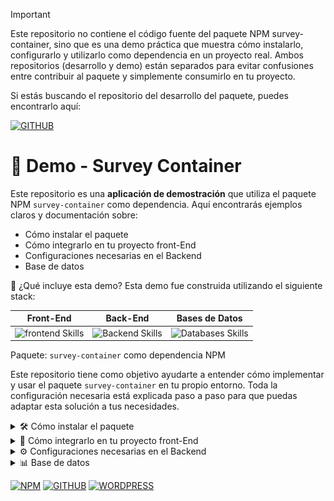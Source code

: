 > [!IMPORTANT]
> Este repositorio no contiene el código fuente del paquete NPM survey-container, sino que es una demo práctica que muestra cómo instalarlo, configurarlo y utilizarlo como dependencia en un proyecto real.
> Ambos repositorios (desarrollo y demo) están separados para evitar confusiones entre contribuir al paquete y simplemente consumirlo en tu proyecto.

Si estás buscando el repositorio del desarrollo del paquete, puedes encontrarlo aquí:

[![GITHUB](https://img.shields.io/static/v1?message=Repositorio-de-desarrollo-de-survey-container&logo=Github&label=&color=22262A&logoColor=white&labelColor=&style=for-the-badge)](https://github.com/FernadoCodeDev/survey-container)

# 🚀 Demo - Survey Container
Este repositorio es una **aplicación de demostración** que utiliza el paquete NPM `survey-container` como dependencia. Aquí encontrarás ejemplos claros y documentación sobre:

- Cómo instalar el paquete
- Cómo integrarlo en tu proyecto front-End
- Configuraciones necesarias en el Backend
- Base de datos

🧪 ¿Qué incluye esta demo?
Esta demo fue construida utilizando el siguiente stack:

**Front-End** | **Back-End** | **Bases de Datos** | 
:---: | :---: | :---: |
<img src="https://skillicons.dev/icons?i=js,react,tailwind,vite" alt="frontend Skills" /> |<img src="https://skillicons.dev/icons?i=php" alt="Backend Skills" /> | <img src="https://skillicons.dev/icons?i=mysql" alt="Databases Skills" /> |

Paquete: `survey-container` como dependencia NPM

Este repositorio tiene como objetivo ayudarte a entender cómo implementar y usar el paquete `survey-container` en tu propio entorno. Toda la configuración necesaria está explicada paso a paso para que puedas adaptar esta solución a tus necesidades.

<details>
<summary>🛠️ Cómo instalar el paquete</summary>

Para instalar el paquete `survey-container`, simplemente abre tu terminal y ejecuta el siguiente comando:

```
npm i survey-container
```

> Este paquete está publicado en [NPM](https://www.npmjs.com/package/survey-container), donde también encontrarás esta misma documentación.

En esta demo, el paquete se instala desde la carpeta del frontend.

Entrando a la carpeta frontend

```
cd frontend
```

y instalando esta dependencia 

```
npm i survey-container
```

Una vez instalado, podrás verificar que se encuentra en tu archivo `package.json` como una dependencia, junto a su versión correspondiente. Actualmente, la versión estable más reciente es:

```
"survey-container": "^1.1.8"
```
> Asegúrate de mantener siempre el paquete actualizado a su última versión.

Esta demo se utilizó como entorno de prueba para detectar y corregir bugs en versiones anteriores del paquete.
Por ello, se recomienda **no instalar versiones antiguas**, ya que podrían contener errores que ya fueron corregidos en versiones recientes.

Una vez instalado correctamente, puedes integrarlo en el frontend de tu proyecto sin importar la tecnología que estés utilizando. En esta demo se utilizó React, pero puedes adaptarlo a otros entornos si lo deseas.
</details>

<details>
<summary> 🚀 Cómo integrarlo en tu proyecto front-End</summary>

Esta demo incluye dos páginas clave que muestran cómo integrar el paquete `survey-container`:

### 📊 Página de Métricas

Esta pantalla permite visualizar todas las encuestas disponibles en tu base de datos. En esta demo se utiliza **MySQL** como sistema de base de datos.

Puedes encontrar el código fuente de esta página en:

`frontend/src/components/ui/MetricsUi.jsx`

La función principal aquí es obtener las métricas desde tu backend. Asegúrate de configurar correctamente la URL del `fetch`, como se muestra en el ejemplo:

`fetch("http://localhost:3000/api/metrics/metrics.php")`

cambiala por la URL de tú proyecto con esto te permitirá consultar y visualizar las métricas de tus encuestas o de lo contrario te mostrara el error en la consola.

![Demo-Image-1](https://github.com/FernadoCodeDev/demo-survey-container/blob/main/readme/Readme-Image-1.png)

### 📝 Página para Contestar Encuestas

Esta es la sección que probablemente más te interesa: cómo usar el componente `SurveyWidget` que exporta el paquete.

El código de esta página se encuentra en:

`frontend/src/components/ui/SurveyUi.jsx`

Aquí es donde se importa e integra el paquete survey-container en una aplicación real utilizando React.

El código se muestra a continuación:

```
import React from "react";
import { useParams } from "react-router-dom";
import { SurveyWidget } from "survey-container";
import { ToastContainer, toast } from "react-toastify";
import "react-toastify/dist/ReactToastify.css";

function SurveyUi() {
  const { surveyId } = useParams();

  return (
    <div className="p-4">
      <h1 className="mb-4 text-2xl font-bold text-center">Contestar Encuesta</h1>
      <SurveyWidget
        surveyId={surveyId}
        fetchUrl="http://localhost:3000/api/surveys/survey.php?id="
        responseUrl="http://localhost:3000/api/response/postResponse.php"
        onAlert={(msg, type = "info") => {
          toast(msg, {
            type,
            position: "top-right",
            autoClose: 3000,
            hideProgressBar: false,
            closeOnClick: true,
            pauseOnHover: true,
            draggable: true,
          });
        }}
      />
      <ToastContainer
        position="top-right"
        autoClose={3000}
        hideProgressBar={false}
      />
    </div>
  );
}

export default SurveyUi;
```

Como puedes ver, solo necesitas:

- Importar el componente desde el paquete:
  
```
import { SurveyWidget } from "survey-container";
```

- Obtener el ID de la encuesta usando useParams():
```
const { surveyId } = useParams();
```
- Renderizar el componente `<SurveyWidget />` y pasarle los props necesarios como `surveyId`, `fetchUrl`, `responseUrl`.

### 🧩 Props del componente SurveyWidget

El componente `<SurveyWidget />` acepta varios props para adaptar su comportamiento a distintos entornos y necesidades. A continuación te explicamos cada uno con base en cómo se utiliza en esta demo:

---

### ✅ Props utilizados en esta demo

```
<SurveyWidget
  surveyId={surveyId}
  fetchUrl="http://localhost:3000/api/surveys/survey.php?id="
  responseUrl="http://localhost:3000/api/response/postResponse.php"
  onAlert={(msg, type = "info") => {
    });
  }}
/>
```

### 🧾 Explicación de cada prop

| Prop               | Tipo                               | Obligatorio | Descripción                                                                                                                                                                                                                                                                           |
| ------------------ | ---------------------------------- | ----------- | ------------------------------------------------------------------------------------------------------------------------------------------------------------------------------------------------------------------------------------------------------------------------------------- |
| `surveyId`         | `string`                           | ✅ Sí        | Es el ID de la encuesta que quieres mostrar. En esta demo se obtiene desde la URL usando `useParams()`.                                                                                                                                                                               |
| `fetchUrl`         | `string`                           | ✅ Sí\*      | Es la URL base para hacer la solicitud **GET** y obtener los datos de la encuesta. Por ejemplo: `http://localhost:3000/api/surveys/survey.php?id=`. Se añadirá automáticamente el `surveyId` al final.                               |
| `responseUrl`      | `string`                           | ✅ Sí\*      | Es la URL donde se envían las respuestas con una solicitud **POST**.                                                                                                                                          |
| `onAlert`          | `(message: string, type?: string)` | ❌ No        | Función que se ejecuta para mostrar una alerta dependiendo del estado de la encuesta (error, éxito, advertencia). Puedes personalizarla como quieras (modal, toast, etc.). En esta demo se usa la librería [`react-toastify`](https://fkhadra.github.io/react-toastify/introduction). |
| `apiUrl`           | `string`                           | ❌ No        | Si prefieres una URL base en lugar de `fetchUrl` o `responseUrl` individuales, puedes usar este prop como raíz para los endpoints `/surveys` y `/responses`. No se usa en esta demo.                                                                                                  |
| `onSubmit`         | `(responses) => Promise<void>`     | ❌ No        | Si quieres manejar tú mismo el envío de respuestas, puedes pasar tu propia función `onSubmit`. Si no se define, se hará un POST automáticamente a `responseUrl`.                                                                                                                      |
| `loadingText`      | `string`                           | ❌ No        | Texto que se muestra mientras la encuesta está cargando. Por defecto: `"Cargando encuesta..."`.                                                                                                                                                                                       |
| `submitButtonText` | `string`                           | ❌ No        | Texto del botón de envío. Por defecto: `"Enviar respuestas"`.                                                                                                                                                                                                                         |
| `className`        | `string`                           | ❌ No        | Clase CSS personalizada para aplicar estilos adicionales al contenedor del widget.                                                                                                                                                                                                    |

### 🔔 ¿Por qué usar onAlert?

`onAlert` es muy útil si quieres notificar al usuario cuando:

- No ha respondido todas las preguntas (`warning`)
- Las respuestas se enviaron correctamente (`success`)
- Ocurrió un error al enviar (`error`)

En la demo se usó así, con `react-toastify`:

```
 onAlert={(msg, type = "info") => {
          toast(msg, {
            type,
            position: "top-right",
            autoClose: 3000,
            hideProgressBar: false,
            closeOnClick: true,
            pauseOnHover: true,
            draggable: true,
          });
        }}
      />
      <ToastContainer
        position="top-right"
        autoClose={3000}
        hideProgressBar={false}
      />
```
Pero puedes usar cualquier otra solución como `modals`, `alerts`, `banners`, etc.

✅ Si todo está correctamente configurado, deberías ver en pantalla el contenido completo de la encuesta.  
En la demo, por ejemplo, se muestra una encuesta con preguntas sobre **Git** como referencia visual.

🔗 En los ejemplos proporcionados dentro del código y el `README`, verás URLs con `localhost`. Estas se usan únicamente para mostrar de forma clara cómo debe estructurarse cada endpoint.  
En tu propio proyecto puedes (y se recomienda) utilizar **variables de entorno** para manejar estas rutas y no exponerlas directamente en el código.

![Demo-Image-2](https://github.com/FernadoCodeDev/demo-survey-container/blob/main/readme/Readme-Image-2.png)
</details>

<details>
<summary>⚙️ Configuraciones necesarias en el Backend</summary>   

### ¿Cómo funciona este paquete?
El paquete `survey-container` no es un paquete que funciona de forma independiente; requiere que tu proyecto tenga un backend funcional. Aunque el componente del frontend puede instalarse con NPM y usarse directamente en una app React, es obligatorio tener previamente configurado el backend para que funcione correctamente.

> ⚠️ Por eso se recomienda primero preparar el backend antes de instalar la dependencia survey-container. Esto evitará errores, confusiones o que la encuesta no se muestre.

### Tecnologías utilizadas en esta demo

Para esta demo se ha utilizado un backend en PHP puro junto con MySQL. Puedes usar cualquier tecnología backend que desees (Node.js, Laravel, Python, etc.), pero este README explicará la configuración tal y como se muestra en la demo con PHP puro.

> 👉 no se utilizó Laravel ya que se trata de una demo simple que busca enseñar el uso del paquete.

### 1️⃣ Configura tu base de datos

Debes crear una base de datos MySQL, SQLite, postgresQL y conectar tu backend a ella. En el ejemplo de esta demo se usa MySQL, puedes ver cómo se hace en el archivo:

📄 `backend/config.php`

**Utiliza las variables de entorno por motivos de seguridad.**

### 2️⃣ Archivos importantes del backend

En la carpeta `backend/` encontrarás:

- `config.php`: conexión a la base de datos.
- `composer.json` y `composer.lock`: archivos de configuración de Composer (por si deseas instalar librerías).
- Carpeta `api/`: contiene todas las rutas que el Frontend usará para comunicarse con el backend.

### Estructura de la carpeta api / configuración

Dentro de la carpeta `api/` se encuentran los archivos PHP necesarios para gestionar las encuestas, preguntas, respuestas y métricas. A continuación se muestra un resumen de su estructura:

```
api/
├── metrics/    
│   └── metrics.php           // Obtiene todas las encuestas
├── questions/    
│   └── questions.php         // Obtiene las preguntas de una encuesta
├── response/    
│   ├── getResponse.php       // Obtiene las respuestas
│   └── postResponse.php      // Guarda las respuestas
├── surveys/    
│   ├── create.php            // Crea una nueva encuesta
│   └── survey.php            // Obtiene una encuesta por ID

```

### 📌 Uso de metrics.php

El archivo `metrics/metrics.php` es fundamental, ya que se encarga de traer todas las encuestas desde la base de datos para ser mostradas en el Frontend.

Si estás usando PHP, puedes copiar el código directamente, ya que está preparado para funcionar con la estructura esperada por este paquete.

> 🧠 Más adelante en este README se explicarán las tablas necesarias en la base de datos para que todo funcione correctamente.

Si estás usando otro stack (por ejemplo, Express.js, Django, Laravel, etc.), puedes adaptar el comportamiento de estos archivos según tu tecnología.


### 💡 Nota importante
Aunque puedes copiar directamente los archivos PHP para facilitar la integración, es necesario contar con ciertas tablas específicas en tu base de datos para que todo funcione correctamente. Estas se detallan más adelante en el README.


</details>

<details>
<summary>📊 Base de datos</summary>

### 🗃️ Base de datos

En este proyecto se utiliza MySQL, y dentro de la carpeta database/ se incluye un archivo llamado schema.sql que contiene todas las instrucciones necesarias para crear las tablas requeridas.

Si planeas clonar o adaptar este proyecto, puedes usar directamente el archivo schema.sql o copiar el siguiente código SQL para crear las tablas:


```
CREATE TABLE IF NOT EXISTS Survey (
  id VARCHAR(36) PRIMARY KEY,
  qualification VARCHAR(255) NOT NULL
);

CREATE TABLE IF NOT EXISTS Question (
  id VARCHAR(36) PRIMARY KEY,
  text TEXT NOT NULL,
  surveyId VARCHAR(36),
  FOREIGN KEY (surveyId) REFERENCES Survey(id) ON DELETE CASCADE
);

CREATE TABLE IF NOT EXISTS Response (
  id VARCHAR(36) PRIMARY KEY,
  content TEXT NOT NULL,
  questionId VARCHAR(36),
  FOREIGN KEY (questionId) REFERENCES Question(id) ON DELETE CASCADE
);

```

Estas tablas representan:

- `Survey`: Almacena las encuestas creadas.
- `Question`: Contiene las preguntas asociadas a cada encuesta.
- `Response`: Guarda las respuestas enviadas por los usuarios.

📂 Ruta del archivo SQL:

`database/schema.sql`

</details>

<div align="left">

[![NPM](https://img.shields.io/static/v1?message=descargar-Paquete-NPM-survey-container&logo=NPM&label=&color=CD3E3D&logoColor=white&labelColor=&style=for-the-badge)](https://www.npmjs.com/package/survey-container)
[![GITHUB](https://img.shields.io/static/v1?message=Repositorio-de-desarrollo-de-survey-container&logo=Github&label=&color=22262A&logoColor=white&labelColor=&style=for-the-badge)](https://github.com/FernadoCodeDev/survey-container)
[![WORDPRESS](https://img.shields.io/static/v1?message=página-de-documentación-de-paquete-NPM-survey-container-creada-con-WordPress&logo=WordPress&label=&color=1790c8&logoColor=white&labelColor=&style=for-the-badge)]()

</div>
